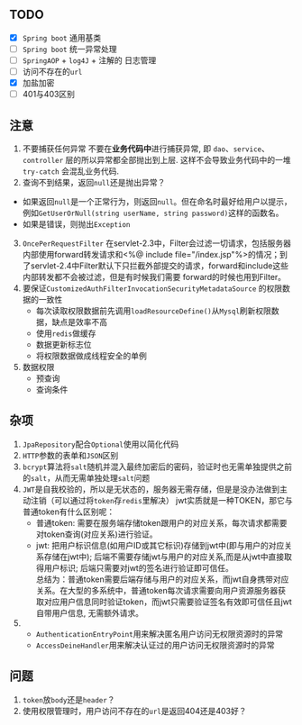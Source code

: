 ## TODO
 - [x] `Spring boot` 通用基类
 - [ ] `Spring boot` 统一异常处理 
 - [ ] `SpringAOP` + `log4J` + 注解的 日志管理
 - [ ] 访问不存在的`url`
 - [x] 加盐加密
 - [ ] 401与403区别
## 注意
1. 不要捕获任何异常
不要在**业务代码中**进行捕获异常, 即 `dao`、`service`、`controller` 层的所以异常都全部抛出到上层. 这样不会导致业务代码中的一堆  `try-catch`  会混乱业务代码.
2.  查询不到结果，返回`null`还是抛出异常？
- 如果返回`null`是一个正常行为，则返回`null`。但在命名时最好给用户以提示，例如`GetUserOrNull(string userName, string password)`这样的函数名。
- 如果是错误，则抛出`Exception`
3. `OncePerRequestFilter`
在servlet-2.3中，Filter会过滤一切请求，包括服务器内部使用forward转发请求和<%@ include file="/index.jsp"%>的情况；到了servlet-2.4中Filter默认下只拦截外部提交的请求，forward和include这些内部转发都不会被过滤，但是有时候我们需要 forward的时候也用到Filter。
4. 要保证`CustomizedAuthFilterInvocationSecurityMetadataSource` 的权限数据的一致性
	- 每次读取权限数据前先调用`loadResourceDefine()`从`Mysql`刷新权限数据，缺点是效率不高
	- 使用`redis`做缓存
	- 数据更新标志位
	- 将权限数据做成线程安全的单例
5. 数据权限
	- 预查询
	- 查询条件

## 杂项
1. `JpaRepository`配合`Optional`使用以简化代码
2. `HTTP`参数的表单和`JSON`区别
3. `bcrypt`算法将`salt`随机并混入最终加密后的密码，验证时也无需单独提供之前的`salt`，从而无需单独处理`salt`问题
4. `JWT`是自我校验的，所以是无状态的，服务器无需存储，但是是没办法做到主动注销（可以通过将`token`存`redis`里解决）
jwt实质就是一种TOKEN，那它与普通token有什么区别呢：  
	- 普通token: 需要在服务端存储token跟用户的对应关系，每次请求都需要对token查询(对应关系)进行验证。  
	- jwt: 把用户标识信息(如用户ID或其它标识)存储到jwt中(即与用户的对应关系存储在jwt中); 后端不需要存储jwt与用户的对应关系,而是从jwt中直接取得用户标识; 后端只需要对jwt的签名进行验证即可信任。  
总结为：普通token需要后端存储与用户的对应关系，而jwt自身携带对应关系。在大型的多系统中，普通token每次请求需要向用户资源服务器获取对应用户信息同时验证token，而jwt只需要验证签名有效即可信任且jwt自带用户信息, 无需额外请求。
5. 
	- `AuthenticationEntryPoint`用来解决匿名用户访问无权限资源时的异常
	- `AccessDeineHandler`用来解决认证过的用户访问无权限资源时的异常
## 问题
1. `token`放`body`还是`header`？
2. 使用权限管理时，用户访问不存在的`url`是返回404还是403好？

<!--stackedit_data:
eyJoaXN0b3J5IjpbNDc4NTgzNjIyLDI2MjIyMTQ3MCwxMTE3OD
c0MjgzLDEzOTI2NjE3NzIsMjAzNzk3OTIzNCwxNTcxODAyOTk4
LDM0MzE3ODgxMSwtMTQzNzcyMTYwMSwtMTg1NTM0NDAyLC05NT
UwODU4NTIsLTE2NzYwNzY2NzgsLTE3MDQxMjIwMSwtNzU4ODU0
NDg3LC0xNjI5NzIyNzY4LDIwNDQ1OTE4MDYsLTEyMjQyMjA2MT
YsLTEzNTIyMDc0NzgsLTE1OTQyNDkwODEsLTY2MTAxMzc4OSw3
NDczMDYyODldfQ==
-->